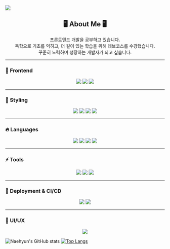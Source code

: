 <img src="https://capsule-render.vercel.app/api?type=waving&color=auto&height=300&section=header&text=Welcome%20Naehyun's%20Github&fontSize=60" />

<div align="center">
  <h2>🖥️ About Me 🖥️</h2>
  <p>프론트엔드 개발을 공부하고 있습니다.<br/>
     독학으로 기초를 익히고, 더 깊이 있는 학습을 위해 데브코스를 수강했습니다.<br/>
     꾸준히 노력하며 성장하는 개발자가 되고 싶습니다.
  </p>
</div>

---

### 📌 Frontend
<p align="center">
  <img src="https://img.shields.io/badge/react-20232a.svg?style=for-the-badge&logo=react&logoColor=61DAFB" />
  <img src="https://img.shields.io/badge/vue.js-35495E.svg?style=for-the-badge&logo=vuedotjs&logoColor=4FC08D" />
  <img src="https://img.shields.io/badge/React_Native-20232A.svg?style=for-the-badge&logo=react&logoColor=61DAFB" />
</p>

---

### 🎨 Styling
<p align="center">
  <img src="https://img.shields.io/badge/css3-1572B6.svg?style=for-the-badge&logo=css3&logoColor=white" />
  <img src="https://img.shields.io/badge/Sass-CC6699.svg?style=for-the-badge&logo=sass&logoColor=white" />
  <img src="https://img.shields.io/badge/styled--components-DB7093.svg?style=for-the-badge&logo=styled-components&logoColor=white" />
  <img src="https://img.shields.io/badge/TailwindCSS-06B6D4.svg?style=for-the-badge&logo=tailwindcss&logoColor=white" />
</p>

---

### 🔥 Languages
<p align="center">
  <img src="https://img.shields.io/badge/JavaScript-F7DF1E.svg?style=for-the-badge&logo=javascript&logoColor=black" />
  <img src="https://img.shields.io/badge/TypeScript-3178C6.svg?style=for-the-badge&logo=typescript&logoColor=white" />
  <img src="https://img.shields.io/badge/Java-007396.svg?style=for-the-badge&logo=java&logoColor=white" />
  <img src="https://img.shields.io/badge/Python-3776AB.svg?style=for-the-badge&logo=python&logoColor=white" />
</p>

---

### ⚡ Tools
<p align="center">
  <img src="https://img.shields.io/badge/GitHub-181717.svg?style=for-the-badge&logo=github&logoColor=white" />
  <img src="https://img.shields.io/badge/Notion-000000.svg?style=for-the-badge&logo=notion&logoColor=white" />
  <img src="https://img.shields.io/badge/Slack-4A154B.svg?style=for-the-badge&logo=slack&logoColor=white" />
</p>

---

### 🚀 Deployment & CI/CD
<p align="center">
  <img src="https://img.shields.io/badge/Netlify-00C7B7.svg?style=for-the-badge&logo=netlify&logoColor=white" />
  <img src="https://img.shields.io/badge/GitHub_Actions-2088FF.svg?style=for-the-badge&logo=githubactions&logoColor=white" />
</p>

---

### 🎨 UI/UX
<p align="center">
  <img src="https://img.shields.io/badge/Figma-F24E1E.svg?style=for-the-badge&logo=figma&logoColor=white" />
</p>

![Naehyun's GitHub stats](https://github-readme-stats.vercel.app/api?username=Naehyun&show_icons=true&theme=radical)
[![Top Langs](https://github-readme-stats.vercel.app/api/top-langs/?username=Naehyun&layout=compact&theme=tokyonight)](https://github.com/anuraghazra/github-readme-stats)


